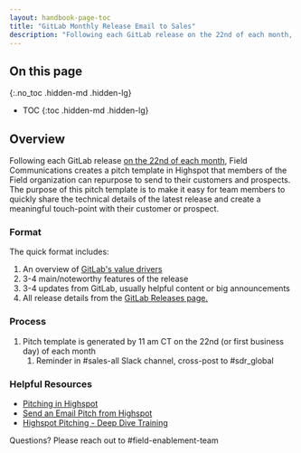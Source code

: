 ```yaml
---
layout: handbook-page-toc
title: "GitLab Monthly Release Email to Sales"
description: "Following each GitLab release on the 22nd of each month, Field Communications sends out an email template that members of the Field organization can repurpose to send to their customers and prospects"
---
```


## On this page
{:.no_toc .hidden-md .hidden-lg}

- TOC
{:toc .hidden-md .hidden-lg}

## Overview
Following each GitLab release [on the 22nd of each month](/handbook/marketing/blog/release-posts/), Field Communications creates a pitch template in Highspot that members of the Field organization can repurpose to send to their customers and prospects. The purpose of this pitch template is to make it easy for team members to quickly share the technical details of the latest release and create a meaningful touch-point with their customer or prospect. 

### Format 
The quick format includes: 
1. An overview of [GitLab's value drivers](/handbook/sales/command-of-the-message/)
1. 3-4 main/noteworthy features of the release
1. 3-4 updates from GitLab, usually helpful content or big announcements 
1. All release details from the [GitLab Releases page.](https://about.gitlab.com/releases/)

### Process
1. Pitch template is generated by 11 am CT on the 22nd (or first business day) of each month
   1. Reminder in #sales-all Slack channel, cross-post to #sdr_global 


### Helpful Resources
- [Pitching in Highspot](https://about.gitlab.com/handbook/sales/field-communications/gitlab-highspot/#pitching--effectively-engage-buyers)
- [Send an Email Pitch from Highspot](https://help.highspot.com/hc/en-us/articles/213580306-Send-an-Email-Pitch-from-Highspot)
- [Highspot Pitching - Deep Dive Training](https://docs.google.com/document/d/1mu9itIGJPmT8onA19b36kzSTHEudUDAGQ5vSWt7ZRl0/edit#bookmark=id.oq1sf0leuadt)

Questions? Please reach out to #field-enablement-team
